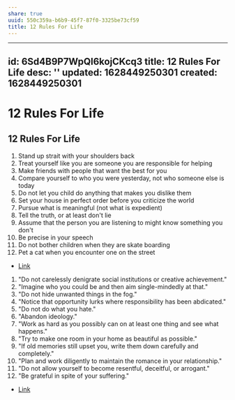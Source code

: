 ```yaml
---
share: true
uuid: 550c359a-b6b9-45f7-87f0-3325be73cf59
title: 12 Rules For Life
---
```

---
id: 6Sd4B9P7WpQl6kojCKcq3
title: 12 Rules For Life
desc: ''
updated: 1628449250301
created: 1628449250301
---
# 12 Rules For Life
12 Rules For Life
-----------------

1.  Stand up strait with your shoulders back
2.  Treat yourself like you are someone you are responsible for helping
3.  Make friends with people that want the best for you
4.  Compare yourself to who you were yesterday, not who someone else is today
5.  Do not let you child do anything that makes you dislike them
6.  Set your house in perfect order before you criticize the world
7.  Pursue what is meaningful (not what is expedient)
8.  Tell the truth, or at least don't lie
9.  Assume that the person you are listening to might know something you don't
10.  Be precise in your speech
11.  Do not bother children when they are skate boarding
12.  Pet a cat when you encounter one on the street

*   [Link](https://en.wikipedia.org/wiki/12_Rules_for_Life)

1.  "Do not carelessly denigrate social institutions or creative achievement."
2.  "Imagine who you could be and then aim single-mindedly at that."
3.  "Do not hide unwanted things in the fog."
4.  "Notice that opportunity lurks where responsibility has been abdicated."
5.  "Do not do what you hate."
6.  "Abandon ideology."
7.  "Work as hard as you possibly can on at least one thing and see what happens."
8.  "Try to make one room in your home as beautiful as possible."
9.  "If old memories still upset you, write them down carefully and completely."
10.  "Plan and work diligently to maintain the romance in your relationship."
11.  "Do not allow yourself to become resentful, deceitful, or arrogant."
12.  "Be grateful in spite of your suffering."

*   [Link](https://en.wikipedia.org/wiki/Beyond_Order)
